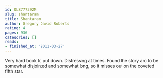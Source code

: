 ```yaml
---
id: OL8777392M
slug: shantaram
title: Shantaram
author: Gregory David Roberts
rating: 4
pages: 936
categories: []
reads:
- finished_at: '2011-03-27'
---
```

Very hard book to put down. Distressing at times. Found the story arc to be somewhat disjointed and somewhat long, so it misses out on the coveted fifth star.
